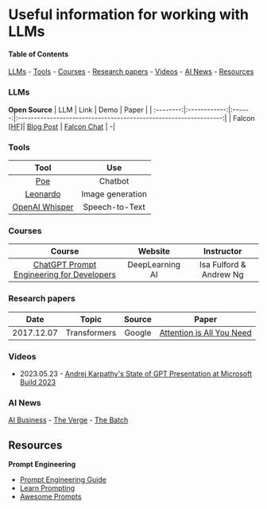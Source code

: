 # Useful information for working with LLMs

#### Table of Contents
[LLMs](#llms) - [Tools](#tools) - [Courses](#courses) - [Research papers](#research-papers) - [Videos](#videos) - [AI News](#ai-news) - [Resources](#resources)

### LLMs
**Open Source**
| LLM      | Link        | Demo | Paper                                                            |
| :--------:|:------------:|:------:|:----------------------------------------------------------------:|
| Falcon [[HF]](https://huggingface.co/tiiuae/falcon-40b)| [Blog Post](https://huggingface.co/blog/falcon) | [Falcon Chat](https://huggingface.co/spaces/HuggingFaceH4/falcon-chat) | -|

### Tools

| Tool                                               | Use                  |
| :-------------------------------------------------:|:--------------------:|
| [Poe](https://poe.com/)                            | Chatbot              |
| [Leonardo](https://app.leonardo.ai/)               | Image generation     |
| [OpenAI Whisper](https://github.com/openai/whisper)| Speech-to-Text       |

### Courses
| Course      | Website        | Instructor |
| :--------:|:------------:|:------:|
| [ChatGPT Prompt Engineering for Developers](https://www.deeplearning.ai/short-courses/chatgpt-prompt-engineering-for-developers/)| DeepLearning AI | Isa Fulford & Andrew Ng |

### Research papers
| Date      | Topic        | Source | Paper                                                            |
| :--------:|:------------:|:------:|:----------------------------------------------------------------:|
| 2017.12.07| Transformers | Google | [Attention is All You Need](https://arxiv.org/pdf/1706.03762.pdf)|

### Videos
- 2023.05.23 - [Andrej Karpathy's State of GPT Presentation at Microsoft Build 2023](https://www.youtube.com/watch?v=bZQun8Y4L2A)

### AI News
[AI Business](https://aibusiness.com/) - [The Verge](https://www.theverge.com/ai-artificial-intelligence) - [The Batch](https://www.deeplearning.ai/the-batch/)

## Resources
**Prompt Engineering**
- [Prompt Engineering Guide](https://www.promptingguide.ai/)
- [Learn Prompting](https://learnprompting.org/docs/intro)
- [Awesome Prompts](https://github.com/f/awesome-chatgpt-prompts/blob/main/prompts.csv)
